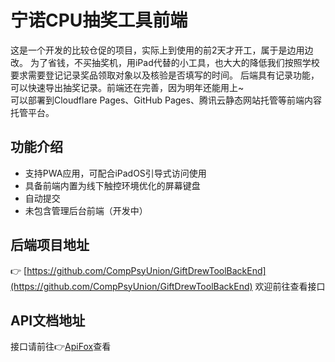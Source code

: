 # 宁诺CPU抽奖工具前端
这是一个开发的比较仓促的项目，实际上到使用的前2天才开工，属于是边用边改。
为了省钱，不买抽奖机，用iPad代替的小工具，也大大的降低我们按照学校要求需要登记记录奖品领取对象以及核验是否填写的时间。
后端具有记录功能，可以快速导出抽奖记录。前端还在完善，因为明年还能用上~  
可以部署到Cloudflare Pages、GitHub Pages、腾讯云静态网站托管等前端内容托管平台。

## 功能介绍
- 支持PWA应用，可配合iPadOS引导式访问使用
- 具备前端内置为线下触控环境优化的屏幕键盘
- 自动提交
- 未包含管理后台前端（开发中）

## 后端项目地址
👉 [https://github.com/CompPsyUnion/GiftDrewToolBackEnd](https://github.com/CompPsyUnion/GiftDrewToolBackEnd)
欢迎前往查看接口

## API文档地址
接口请前往👉[ApiFox](https://app.apifox.com/project/5639349)查看

